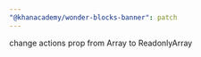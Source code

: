 ```yaml
---
"@khanacademy/wonder-blocks-banner": patch
---
```


change actions prop from Array to ReadonlyArray
